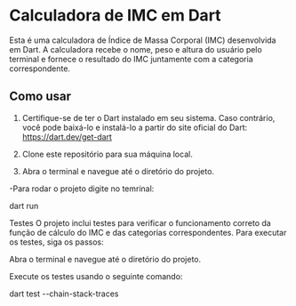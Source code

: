# Calculadora de IMC em Dart

Esta é uma calculadora de Índice de Massa Corporal (IMC) desenvolvida em Dart. A calculadora recebe o nome, peso e altura do usuário pelo terminal e fornece o resultado do IMC juntamente com a categoria correspondente.

## Como usar

1. Certifique-se de ter o Dart instalado em seu sistema. Caso contrário, você pode baixá-lo e instalá-lo a partir do site oficial do Dart: https://dart.dev/get-dart

2. Clone este repositório para sua máquina local.

3. Abra o terminal e navegue até o diretório do projeto.

-Para rodar o projeto digite no temrinal:

dart run
 
Testes
O projeto inclui testes para verificar o funcionamento correto da função de cálculo do IMC e das categorias correspondentes. Para executar os testes, siga os passos:

Abra o terminal e navegue até o diretório do projeto.

Execute os testes usando o seguinte comando:

dart test --chain-stack-traces

